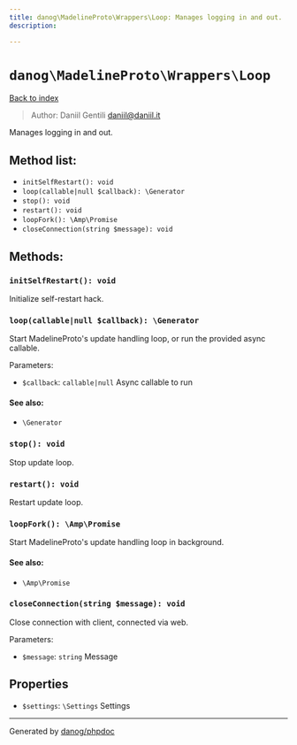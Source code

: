 ```yaml
---
title: danog\MadelineProto\Wrappers\Loop: Manages logging in and out.
description: 

---
```

# `danog\MadelineProto\Wrappers\Loop`
[Back to index](../../../index.md)

> Author: Daniil Gentili <daniil@daniil.it>  
  

Manages logging in and out.  




## Method list:
* `initSelfRestart(): void`
* `loop(callable|null $callback): \Generator`
* `stop(): void`
* `restart(): void`
* `loopFork(): \Amp\Promise`
* `closeConnection(string $message): void`

## Methods:
### `initSelfRestart(): void`

Initialize self-restart hack.



### `loop(callable|null $callback): \Generator`

Start MadelineProto's update handling loop, or run the provided async callable.


Parameters:
* `$callback`: `callable|null` Async callable to run  


#### See also: 
* `\Generator`




### `stop(): void`

Stop update loop.



### `restart(): void`

Restart update loop.



### `loopFork(): \Amp\Promise`

Start MadelineProto's update handling loop in background.


#### See also: 
* `\Amp\Promise`




### `closeConnection(string $message): void`

Close connection with client, connected via web.


Parameters:
* `$message`: `string` Message  



## Properties
* `$settings`: `\Settings` Settings
---
Generated by [danog/phpdoc](https://phpdoc.daniil.it)

